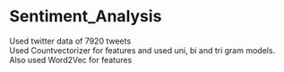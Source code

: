 # Sentiment_Analysis
Used twitter data of 7920 tweets                                                                                                                                                              
Used Countvectorizer for features and used uni, bi and tri gram models.
Also used Word2Vec for features

